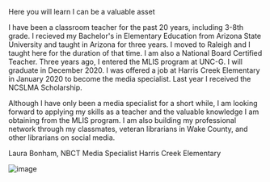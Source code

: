 Here you will learn I can be a valuable asset

I have been a classroom teacher for the past 20 years, including 3-8th grade. I recieved my Bachelor's in Elementary Education from Arizona State University and taught in Arizona for three years. I moved to Raleigh and I taught here for the duration of that time. I am also a National Board Certified Teacher. Three years ago, I entered the MLIS program at UNC-G. I will graduate in December 2020. I was offered a job at Harris Creek Elementary in January 2020 to become the media specialist. Last year I received the NCSLMA Scholarship.

Although I have only been a media specialist for a short while, I am looking forward to applying my skills as a teacher and the valuable knowledge I am obtaining from the MLIS program. I am also building my professional network through my classmates, veteran librarians in Wake County, and other librarians on social media.

Laura Bonham, NBCT
Media Specialist
Harris Creek Elementary 


![image](https://user-images.githubusercontent.com/61069679/74592383-c68a8900-4fee-11ea-9236-74797e35c2af.png)
